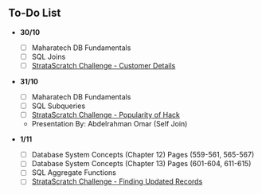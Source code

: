 ## To-Do List

- **30/10**
    - [ ] Maharatech DB Fundamentals
    - [ ] SQL Joins
    - [ ] [StrataScratch Challenge - Customer Details](https://platform.stratascratch.com/coding/9891-customer-details?code_type=1)

- **31/10**
    - [ ] Maharatech DB Fundamentals
    - [ ] SQL Subqueries
    - [ ] [StrataScratch Challenge - Popularity of Hack](https://platform.stratascratch.com/coding/10061-popularity-of-hack?code_type=1)
    - Presentation By: Abdelrahman Omar (Self Join)

- **1/11**
    - [ ] Database System Concepts (Chapter 12) Pages (559-561, 565-567)
    - [ ] Database System Concepts (Chapter 13) Pages (601-604, 611-615)
    - [ ] SQL Aggregate Functions
    - [ ] [StrataScratch Challenge - Finding Updated Records](https://platform.stratascratch.com/coding/10299-finding-updated-records)
